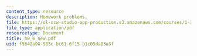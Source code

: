 ```yaml
---
content_type: resource
description: Homework problems.
file: https://ol-ocw-studio-app-production.s3.amazonaws.com/courses/1-34-waste-containment-and-remediation-technology-spring-2004/f5642a90985cbc616f15b1c05da83a3f_hw_6_new.pdf
file_type: application/pdf
resourcetype: Document
title: hw_6_new.pdf
uid: f5642a90-985c-bc61-6f15-b1c05da83a3f
---
```

